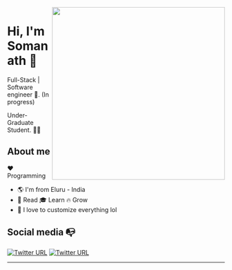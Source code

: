 <img align="right" width="400" height="400" src="https://avatars1.githubusercontent.com/u/34374123?s=460&u=7b9d17f08ca9349c00ed86ac732eb3b0cf9d6fd4&v=4">


# Hi, I'm Somanath :wave:

Full-Stack | Software engineer :robot:. (In progress)

Under-Graduate Student. :man_technologist:

## About me 

:heart: Programming 
- :earth_americas: I'm from Eluru - India
- :book: Read :mortar_board: Learn :fire: Grow
- :gem: I love to customize everything lol


## Social media :mailbox_with_no_mail:

[![Twitter URL](https://img.shields.io/twitter/url?color=%231DA1F2&label=follow&logo=twitter&logoColor=%231DA1F2&style=flat-square&url=https://twitter.com/Somanath_KC)](https://twitter.com/Somanath_KC)
[![Twitter URL](https://img.shields.io/twitter/url?color=%230072b1&label=connect&logo=linkedin&logoColor=%230072b1&style=flat-square&url=https://www.linkedin.com/in/somanath-kc/)](https://www.linkedin.com/in/somanath-kc/)

---
